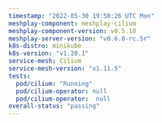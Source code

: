 ```yaml
---
timestamp: "2022-05-30 19:50:26 UTC Mon"
meshplay-component: meshplay-cilium
meshplay-component-version: v0.5.10
meshplay-server-version: "v0.6.0-rc.5r"
k8s-distro: minikube
k8s-version: "v1.20.1"
service-mesh: Cilium
service-mesh-version: "v1.11.5"
tests:
  pod/cilium: "Running"
  pod/cilium-operator: null
  pod/cilium-operator:  null
overall-status: "passing"
---
```

